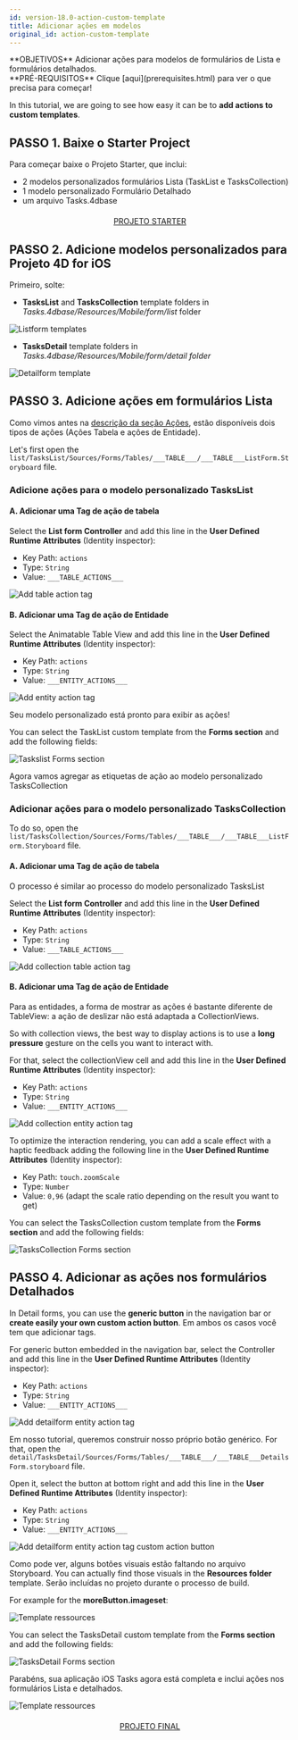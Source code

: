 ```yaml
---
id: version-18.0-action-custom-template
title: Adicionar ações em modelos
original_id: action-custom-template
---
```


<div markdown="1" class = "objectives">
**OBJETIVOS**
Adicionar ações para modelos de formulários de Lista e formulários detalhados.
</div>

<div markdown="1" class = "prerequisites">
**PRÉ-REQUISITOS**
Clique [aqui](prerequisites.html) para ver o que precisa para começar!
</div>

In this tutorial, we are going to see how easy it can be to **add actions to custom templates**.

## PASSO 1. Baixe o Starter Project

Para começar baixe o Projeto Starter, que inclui:

* 2 modelos personalizados formulários Lista (TaskList e TasksCollection)
* 1 modelo personalizado Formulário Detalhado
* um arquivo Tasks.4dbase

<div markdown="1" style="text-align: center; margin-top: 20px; margin-bottom: 20px">

<a class="button"
href="https://github.com/4d-for-ios/tutorial-AddingActionToTemplates/archive/1dc5aecfbea62a9999d571cb1a956f1ef6983111.zip">PROJETO STARTER</a>
</div>

## PASSO 2. Adicione modelos personalizados para Projeto 4D for iOS

Primeiro, solte:

* **TasksList** and **TasksCollection** template folders in *Tasks.4dbase/Resources/Mobile/form/list* folder

![Listform templates](assets/en/actions/Listform-templates.png)

* **TasksDetail** template folders in *Tasks.4dbase/Resources/Mobile/form/detail folder*

![Detailform template](assets/en/actions/Detailform-template.png)

## PASSO 3. Adicione ações em formulários Lista

Como vimos antes na [descrição da seção Ações](actions.html), estão disponíveis dois tipos de ações (Ações Tabela e ações de Entidade).

Let's first open the `list/TasksList/Sources/Forms/Tables/___TABLE___/___TABLE___ListForm.Storyboard` file.

### Adicione ações para o modelo personalizado TasksList

#### A. Adicionar uma Tag de ação de tabela

Select the **List form Controller** and add this line in the **User Defined Runtime Attributes** (Identity inspector):

* Key Path: `actions`
* Type: `String`
* Value: `___TABLE_ACTIONS___`

![Add table action tag](assets/en/actions/Add-table-tag-taskslist.png)


#### B. Adicionar uma Tag de ação de Entidade

Select the Animatable Table View and add this line in the **User Defined Runtime Attributes** (Identity inspector):

* Key Path: `actions`
* Type: `String`
* Value: `___ENTITY_ACTIONS___`

![Add entity action tag](assets/en/actions/Add-entity-tag-taskslist.png)

Seu modelo personalizado está pronto para exibir as ações!

You can select the TaskList custom template from the **Forms section** and add the following fields:

![Taskslist Forms section](assets/en/actions/listform-taskslist-forms-section.png)

Agora vamos agregar as etiquetas de ação ao modelo personalizado TasksCollection

### Adicionar ações para o modelo personalizado TasksCollection

To do so, open the `list/TasksCollection/Sources/Forms/Tables/___TABLE___/___TABLE___ListForm.Storyboard` file.

#### A. Adicionar uma Tag de ação de tabela

O processo é similar ao processo do modelo personalizado TasksList

Select the **List form Controller** and add this line in the **User Defined Runtime Attributes** (Identity inspector):

* Key Path: `actions`
* Type: `String`
* Value: `___TABLE_ACTIONS___`

![Add collection table action tag](assets/en/actions/Add-collection-table-tag-taskslist.png)

#### B. Adicionar uma Tag de ação de Entidade

Para as entidades, a forma de mostrar as ações é bastante diferente de TableView: a ação de deslizar não está adaptada a CollectionViews.

So with collection views, the best way to display actions is to use a **long pressure** gesture on the cells you want to interact with.

For that, select the collectionView cell and add this line in the **User Defined Runtime Attributes** (Identity inspector):

* Key Path: `actions`
* Type: `String`
* Value: `___ENTITY_ACTIONS___`

![Add collection entity action tag](assets/en/actions/Add-collection-entity-tag-taskslist.png)

To optimize the interaction rendering, you can add a scale effect with a haptic feedback adding the following line in the **User Defined Runtime Attributes** (Identity inspector):

* Key Path: `touch.zoomScale`
* Type: `Number`
* Value: `0,96` (adapt the scale ratio depending on the result you want to get)

You can select the TasksCollection custom template from the **Forms section** and add the following fields:

![TasksCollection Forms section](assets/en/actions/listform-taskscollection-forms-section.png)


## PASSO 4. Adicionar as ações nos formulários Detalhados

In Detail forms, you can use the **generic button** in the navigation bar or **create easily your own custom action button**. Em ambos os casos você tem que adicionar tags.

For generic button embedded in the navigation bar, select the Controller and add this line in the **User Defined Runtime Attributes** (Identity inspector):

* Key Path: `actions`
* Type: `String`
* Value: `___ENTITY_ACTIONS___`

![Add detailform entity action tag](assets/en/actions/Detail-form-action-navigationBar.png)

Em nosso tutorial, queremos construir nosso próprio botão genérico. For that, open the `detail/TasksDetail/Sources/Forms/Tables/___TABLE___/___TABLE___DetailsForm.storyboard` file.

Open it, select the button at bottom right and add this line in the **User Defined Runtime Attributes** (Identity inspector):

* Key Path: `actions`
* Type: `String`
* Value: `___ENTITY_ACTIONS___`

![Add detailform entity action tag custom action button](assets/en/actions/Detail-form-action-custom-action-Button.png)

Como pode ver, alguns botões visuais estão faltando no arquivo Storyboard. You can actually find those visuals in the  **Resources folder** template. Serão incluídas no projeto durante o processo de build.

For example for the **moreButton.imageset**:

![Template ressources](assets/en/actions/Template-Ressources.png)

You can select the TasksDetail custom template from the **Forms section** and add the following fields:

![TasksDetail Forms section](assets/en/actions/detailform-forms-section.png)

Parabéns, sua aplicação iOS Tasks agora está completa e inclui ações nos formulários Lista e detalhados.

![Template ressources](assets/en/actions/ListForm-entity-action-tableview.png)

<div markdown="1" style="text-align: center; margin-top: 20px; margin-bottom: 20px">

<a class="button"
href="https://github.com/4d-for-ios/tutorial-AddingActionToTemplates/releases/latest/download/tutorial-AddingActionToTemplates.zip">PROJETO FINAL</a>
</div>

